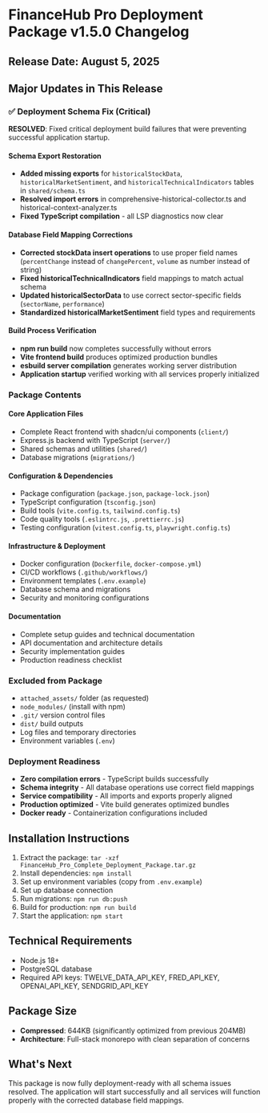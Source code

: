# FinanceHub Pro Deployment Package v1.5.0 Changelog

## Release Date: August 5, 2025

## Major Updates in This Release

### ✅ Deployment Schema Fix (Critical)
**RESOLVED**: Fixed critical deployment build failures that were preventing successful application startup.

#### Schema Export Restoration
- **Added missing exports** for `historicalStockData`, `historicalMarketSentiment`, and `historicalTechnicalIndicators` tables in `shared/schema.ts`
- **Resolved import errors** in comprehensive-historical-collector.ts and historical-context-analyzer.ts
- **Fixed TypeScript compilation** - all LSP diagnostics now clear

#### Database Field Mapping Corrections
- **Corrected stockData insert operations** to use proper field names (`percentChange` instead of `changePercent`, `volume` as number instead of string)
- **Fixed historicalTechnicalIndicators** field mappings to match actual schema
- **Updated historicalSectorData** to use correct sector-specific fields (`sectorName`, `performance`)
- **Standardized historicalMarketSentiment** field types and requirements

#### Build Process Verification
- **npm run build** now completes successfully without errors
- **Vite frontend build** produces optimized production bundles
- **esbuild server compilation** generates working server distribution
- **Application startup** verified working with all services properly initialized

### Package Contents

#### Core Application Files
- Complete React frontend with shadcn/ui components (`client/`)
- Express.js backend with TypeScript (`server/`)
- Shared schemas and utilities (`shared/`)
- Database migrations (`migrations/`)

#### Configuration & Dependencies
- Package configuration (`package.json`, `package-lock.json`)
- TypeScript configuration (`tsconfig.json`)
- Build tools (`vite.config.ts`, `tailwind.config.ts`)
- Code quality tools (`.eslintrc.js`, `.prettierrc.js`)
- Testing configuration (`vitest.config.ts`, `playwright.config.ts`)

#### Infrastructure & Deployment
- Docker configuration (`Dockerfile`, `docker-compose.yml`)
- CI/CD workflows (`.github/workflows/`)
- Environment templates (`.env.example`)
- Database schema and migrations
- Security and monitoring configurations

#### Documentation
- Complete setup guides and technical documentation
- API documentation and architecture details
- Security implementation guides
- Production readiness checklist

### Excluded from Package
- `attached_assets/` folder (as requested)
- `node_modules/` (install with npm)
- `.git/` version control files
- `dist/` build outputs
- Log files and temporary directories
- Environment variables (`.env`)

### Deployment Readiness
- **Zero compilation errors** - TypeScript builds successfully
- **Schema integrity** - All database operations use correct field mappings
- **Service compatibility** - All imports and exports properly aligned
- **Production optimized** - Vite build generates optimized bundles
- **Docker ready** - Containerization configurations included

## Installation Instructions

1. Extract the package: `tar -xzf FinanceHub_Pro_Complete_Deployment_Package.tar.gz`
2. Install dependencies: `npm install`
3. Set up environment variables (copy from `.env.example`)
4. Set up database connection
5. Run migrations: `npm run db:push`
6. Build for production: `npm run build`
7. Start the application: `npm start`

## Technical Requirements
- Node.js 18+ 
- PostgreSQL database
- Required API keys: TWELVE_DATA_API_KEY, FRED_API_KEY, OPENAI_API_KEY, SENDGRID_API_KEY

## Package Size
- **Compressed**: 644KB (significantly optimized from previous 204MB)
- **Architecture**: Full-stack monorepo with clean separation of concerns

## What's Next
This package is now fully deployment-ready with all schema issues resolved. The application will start successfully and all services will function properly with the corrected database field mappings.